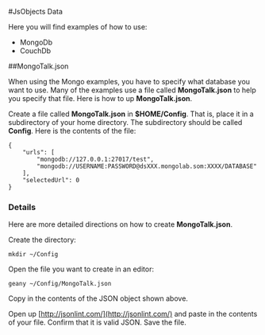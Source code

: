 #JsObjects Data

Here you will find examples of how to use:

- MongoDb
- CouchDb

##MongoTalk.json

When using the Mongo examples, you have to specify what database
you want to use. Many of the examples use a file called **MongoTalk.json**
to help you specify that file. Here is how to up **MongoTalk.json**. 

Create a file called **MongoTalk.json** in **$HOME/Config**. That is, 
place it in a subdirectory of your home directory. The subdirectory 
should be called **Config**. Here is the contents of the file:

    {
        "urls": [
            "mongodb://127.0.0.1:27017/test",
            "mongodb://USERNAME:PASSWORD@dsXXX.mongolab.som:XXXX/DATABASE"
        ],
        "selectedUrl": 0
    }

### Details

Here are more detailed directions on how to create **MongoTalk.json**. 

Create the directory:

    mkdir ~/Config
    
Open the file you want to create in an editor:

    geany ~/Config/MongoTalk.json

Copy in the contents of the JSON object shown above.

Open up [http://jsonlint.com/](http://jsonlint.com/) and paste in the 
contents of your file. Confirm that it is valid JSON. Save the file.


